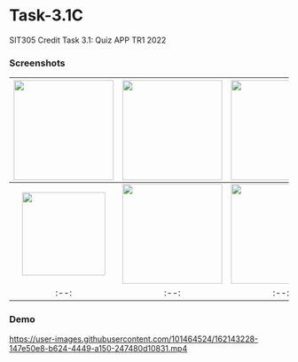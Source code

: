 # Task-3.1C
SIT305 Credit Task 3.1: Quiz APP TR1 2022

### Screenshots
|<img src="https://user-images.githubusercontent.com/101464524/162144577-1aaae51f-186b-451f-bdcd-b6251f2770ed.png" width=180/>|<img src="https://user-images.githubusercontent.com/101464524/162144590-400d3ebc-52cf-4d35-a318-5e54115f678a.png" width=180/>|<img src="https://user-images.githubusercontent.com/101464524/162144594-99173fbb-7fd8-49be-9c3c-268042019963.png" width=180/>|<img src="https://user-images.githubusercontent.com/101464524/162144595-0a2a44a5-1864-45fb-9cbb-241c908176ef.png" width=180/>|<img src="https://user-images.githubusercontent.com/101464524/162144599-3b9f9d4d-09ab-49c5-bae5-32ba9771bb97.png" width=180/>|
|:--:|:--:|:--:|:--:|:--:|
|<img src="https://user-images.githubusercontent.com/101464524/162144603-4e6fbb39-1e83-4f6e-bc33-df8d844357db.png" width=150/>|<img src="https://user-images.githubusercontent.com/101464524/162144606-ca4f26fc-725a-4b21-90b0-fc6ea645269f.png" width=180/>|<img src="https://user-images.githubusercontent.com/101464524/162144612-3bed6f29-d652-4792-9da1-032a85dab651.png" width=180/>|<img src="https://user-images.githubusercontent.com/101464524/162144615-88911ae0-71fc-4664-8f8d-fc480d0b0f04.png" width=180/>|<img src="https://user-images.githubusercontent.com/101464524/162144617-593482d8-417d-411a-b894-34e4c86fc9be.png" width=180/>|
|:--:|:--:|:--:|:--:|:--:|

### Demo
https://user-images.githubusercontent.com/101464524/162143228-147e50e8-b624-4449-a150-247480d10831.mp4

